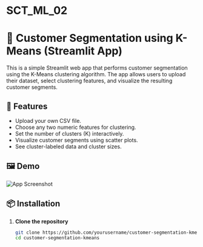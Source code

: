 # SCT_ML_02
# 🧠 Customer Segmentation using K-Means (Streamlit App)

This is a simple Streamlit web app that performs customer segmentation using the K-Means clustering algorithm. The app allows users to upload their dataset, select clustering features, and visualize the resulting customer segments.

## 🚀 Features

- Upload your own CSV file.
- Choose any two numeric features for clustering.
- Set the number of clusters (K) interactively.
- Visualize customer segments using scatter plots.
- See cluster-labeled data and cluster sizes.

## 🖼️ Demo

![App Screenshot](screenshot.png) <!-- Add your actual screenshot file here -->

## 📦 Installation

1. **Clone the repository**
   ```bash
   git clone https://github.com/yourusername/customer-segmentation-kmeans.git
   cd customer-segmentation-kmeans

